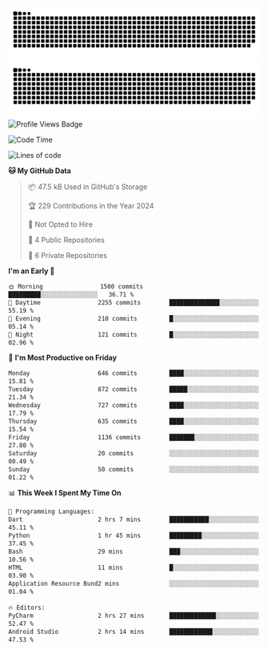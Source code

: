 <img src="https://github.com/nielsbaggerman/nielsbaggerman/blob/output/github-contribution-grid-snake.svg#gh-light-mode-only" alt="GitHub Snake Light">
<img src="https://github.com/nielsbaggerman/nielsbaggerman/blob/output/github-contribution-grid-snake-dark.svg#gh-dark-mode-only" alt="GitHub Snake Dark">
<img src="https://komarev.com/ghpvc/?username=nielsbaggerman&amp;label=Profile+Views" alt="Profile Views Badge" />

<!--START_SECTION:waka-->
![Code Time](http://img.shields.io/badge/Code%20Time-2%2C103%20hrs%2033%20mins-blue)

![Lines of code](https://img.shields.io/badge/From%20Hello%20World%20I%27ve%20Written-7.3%20million%20lines%20of%20code-blue)

**🐱 My GitHub Data** 

> 📦 47.5 kB Used in GitHub's Storage 
 > 
> 🏆 229 Contributions in the Year 2024
 > 
> 🚫 Not Opted to Hire
 > 
> 📜 4 Public Repositories 
 > 
> 🔑 6 Private Repositories 
 > 
**I'm an Early 🐤** 

```text
🌞 Morning                1500 commits        █████████░░░░░░░░░░░░░░░░   36.71 % 
🌆 Daytime                2255 commits        ██████████████░░░░░░░░░░░   55.19 % 
🌃 Evening                210 commits         █░░░░░░░░░░░░░░░░░░░░░░░░   05.14 % 
🌙 Night                  121 commits         █░░░░░░░░░░░░░░░░░░░░░░░░   02.96 % 
```
📅 **I'm Most Productive on Friday** 

```text
Monday                   646 commits         ████░░░░░░░░░░░░░░░░░░░░░   15.81 % 
Tuesday                  872 commits         █████░░░░░░░░░░░░░░░░░░░░   21.34 % 
Wednesday                727 commits         ████░░░░░░░░░░░░░░░░░░░░░   17.79 % 
Thursday                 635 commits         ████░░░░░░░░░░░░░░░░░░░░░   15.54 % 
Friday                   1136 commits        ███████░░░░░░░░░░░░░░░░░░   27.80 % 
Saturday                 20 commits          ░░░░░░░░░░░░░░░░░░░░░░░░░   00.49 % 
Sunday                   50 commits          ░░░░░░░░░░░░░░░░░░░░░░░░░   01.22 % 
```


📊 **This Week I Spent My Time On** 

```text
💬 Programming Languages: 
Dart                     2 hrs 7 mins        ███████████░░░░░░░░░░░░░░   45.11 % 
Python                   1 hr 45 mins        █████████░░░░░░░░░░░░░░░░   37.45 % 
Bash                     29 mins             ███░░░░░░░░░░░░░░░░░░░░░░   10.56 % 
HTML                     11 mins             █░░░░░░░░░░░░░░░░░░░░░░░░   03.90 % 
Application Resource Bund2 mins              ░░░░░░░░░░░░░░░░░░░░░░░░░   01.04 % 

🔥 Editors: 
PyCharm                  2 hrs 27 mins       █████████████░░░░░░░░░░░░   52.47 % 
Android Studio           2 hrs 14 mins       ████████████░░░░░░░░░░░░░   47.53 % 
```


<!--END_SECTION:waka-->
